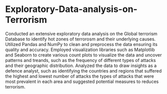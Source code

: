 # Exploratory-Data-analysis-on-Terrorism
Conducted an extensive exploratory data analysis on the Global terrorism Database to identify hot zones of terrorosm and their underlying causes.
Utilized Pandas and NumPy to clean and preprocess the data ensuring its quality and accuracy.
Employed visualization libraries such as Matplotlib and Seaborn to create various count plots to visualize the data and uncover patterns and treands, such as the frequency of different types of attacks and their geographic distribution.
Analyzed the data to draw insights as a defence analyst, such as identifying the countries and regions that suffered the highest and lowest number of attacks the types of attacks that were most prevalent in each area and suggested potential measures to reduces terrorism.
